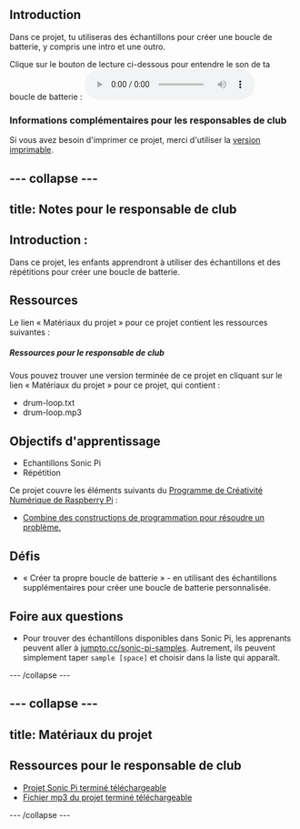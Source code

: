 ## Introduction

Dans ce projet, tu utiliseras des échantillons pour créer une boucle de batterie, y compris une intro et une outro.

<div id="audio-preview" class="pdf-hidden">
  Clique sur le bouton de lecture ci-dessous pour entendre le son de ta boucle de batterie : <audio controls preload> <source src="resources/drum-loop.mp3" type="audio/mpeg"> Ton navigateur ne supporte pas l'élément <code>audio</code>. </audio>
</div>

### Informations complémentaires pour les responsables de club

Si vous avez besoin d'imprimer ce projet, merci d'utiliser la [version imprimable](https://projects.raspberrypi.org/en/projects/drum-loop/print).

## \--- collapse \---

## title: Notes pour le responsable de club

## Introduction :

Dans ce projet, les enfants apprendront à utiliser des échantillons et des répétitions pour créer une boucle de batterie.

## Ressources

Le lien « Matériaux du projet » pour ce projet contient les ressources suivantes :

##### Ressources pour le responsable de club

Vous pouvez trouver une version terminée de ce projet en cliquant sur le lien « Matériaux du projet » pour ce projet, qui contient :

* drum-loop.txt
* drum-loop.mp3

## Objectifs d'apprentissage

* Echantillons Sonic Pi
* Répétition

Ce projet couvre les éléments suivants du [Programme de Créativité Numérique de Raspberry Pi](http://rpf.io/curriculum) :

* [Combine des constructions de programmation pour résoudre un problème.](https://www.raspberrypi.org/curriculum/programming/builder)

## Défis

* « Créer ta propre boucle de batterie » - en utilisant des échantillons supplémentaires pour créer une boucle de batterie personnalisée.

## Foire aux questions

* Pour trouver des échantillons disponibles dans Sonic Pi, les apprenants peuvent aller à [jumpto.cc/sonic-pi-samples](http://jumpto.cc/sonic-pi-samples). Autrement, ils peuvent simplement taper `sample [space]` et choisir dans la liste qui apparaît.

\--- /collapse \---

## \--- collapse \---

## title: Matériaux du projet

## Ressources pour le responsable de club

* [Projet Sonic Pi terminé téléchargeable](resources/drum-loop.txt)
* [Fichier mp3 du projet terminé téléchargeable](resources/drum-loop.mp3)

\--- /collapse \---